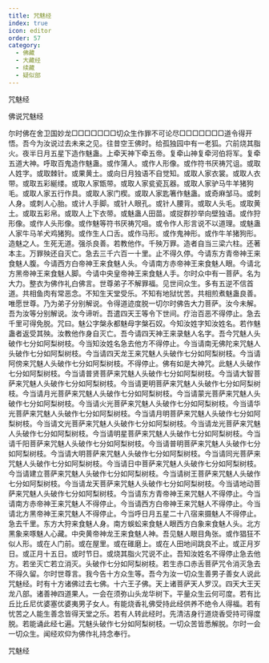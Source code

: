 ```yaml
---
title: 咒魅经
index: true
icon: editor
order: 57
category:
  - 佛藏
  - 大藏经
  - 续藏
  - 疑似部
---
```


  咒魅经  

佛说咒魅经  

尔时佛在舍卫国妙龙□□□□□□□切众生作罪不可论尽□□□□□□□道令得开悟。吾今为汝说过去未来之见。往昔空王佛时。给孤独园中有一老狐。穴前烧其脂火。夜半日月五星下造作魅蛊。上牵天神下牵五帝。复牵山神复牵河伯将军。复牵五道大神。呼取百鬼造作魅蛊。或作蒲人。或作人形像。或作符书厌祷咒诅。或取人姓字。或取棘针。或果黄土。或向日月独语不自觉知。或取人家衣裳。或取人衣带。或取五彩綖缕。或取人家甑带。或取人家瓫瓷瓦器。或取人家驴马牛羊猪狗毛。或取人家五行作具。或取人家门楔。或取人家匙箸作魅蛊。或奇麻邹马。或刺人身。或刺人心胎。或计人手脚。或针人眼孔。或针人腰背。或取人头毛。或取黄土。或取五彩帛。或取人上下衣带。或魅蛊人田苗。或捉群抄举向壁独语。或作狩形像。或作人头形像。或作魅等符书厌祷咒咀。或令作人形言说不以道理。或魅蛊人家牛马羊犬鸡猪狗。或作生人口舌。或作马形。或作鬼神形。或作牛羊猪狗形。造魅之人。生死无道。强杀良善。若教他作。千殃万罪。造者自当三梁六柱。还著本主。万罪殃还自灭亡。急去三千六百一十里。止不得久停。今请东方青帝神王来食魅人腹。今请西方白帝神王来食魅人头。今请南方赤帝神王来食魅人眼。今请北方黑帝神王来食魅人脚。今请中央皇帝神王来食魅人手。尔时众中有一菩萨。名为大力。整衣为佛作礼白佛言。世尊弟子不解罪福。见世间众生。多有五逆不信首道。共相鱼肉有常恶念。不知生天堂受乐。不知有地狱忧苦。共相煎煮魅蛊良善。唯愿世尊。乃为弟子分别解说。令得道迹度脱一切尔时佛告大力菩萨。汝今未解。吾为汝等分别解说。汝今谛听。吾遣四天王等令下世间。疗治百恶不得停止。急去千里可得免脱。咒曰。魅公字槃永都魅母字槃石奴。今知汝姓字知汝姓名。若作魅蛊者返受其殃。汝教他作身自灭亡。吾今请四天神王来录魅人名字。吾今咒魅人头破作七分如阿梨树枝。今当知汝姓名急去他方不得停止。今当请南无佛陀来咒魅人头破作七分如阿梨树枝。今当请四天龙王来咒魅人头破作七分如阿梨树枝。今当请阿傍来咒魅人头破作七分如阿梨树枝。不得停止。佛有如是大神咒。此魅人头破作七分如阿梨树枝。今当请普贤菩萨来咒魅人头破作七分如阿梨树枝。今当请大智菩萨来咒魅人头破作七分如阿梨树枝。今当请更明菩萨来咒魅人头破作七分如阿梨树枝。今当请月光菩萨来咒魅人头破作七分如阿梨树枝。今当请蒙光菩萨来咒魅人头破作七分如阿梨树枝。今当请火光菩萨来咒魅人头破作七分如阿梨树枝。今当请华光菩萨来咒魅人头破作七分如阿梨树枝。今当请月明菩萨来咒魅人头破作七分如阿梨树枝。今当请文光菩萨来咒魅人头破作七分如阿梨树枝。今当请龙光菩萨来咒魅人头破作七分如阿梨树枝。今当请明星菩萨来咒魅人头破作七分如阿梨树枝。今当请千阳菩萨来咒魅人头破作七分如阿梨树枝。今当请普明菩萨来咒魅人头破作七分如阿梨树枝。今当请大明菩萨来咒魅人头破作七分如阿梨树枝。今当请同光菩萨来咒魅人头破作七分如阿梨树枝。今当请日中菩萨来咒魅人头破作七分如阿梨树枝。今当请建立菩萨来咒魅人头破作七分如阿梨树枝。今当请树王菩萨来咒魅人头破作七分如阿梨树枝。今当请龙天菩萨来咒魅人头破作七分如阿梨树枝。今当请地动菩萨来咒魅人头破作七分如阿梨树枝。今当请东方青帝神王来咒魅人不得停止。今当请南方赤帝神王来咒魅人不得停止。今当请西方白帝神王来咒魅人不得停止。今当请北方黑帝神王来咒魅人不得停止。今当呼日月五星二十八宿来摄魅人不得停止。急去千里。东方大狩来食魅人身。南方蜈蚣来食魅人眼西方白象来食魅人头。北方黑象来啄魅人心藏。中央黄帝神龙王来食魅人神。吾见魅人眼目角张。或作猖狂不似人形。或在人门前。或在屋里。或在碓磨上。或在人田地间跳良不止。或正月岁日。或正月十五日。或时节日。或烧其脂火咒说不止。吾知汝姓名不得停止急去他方。若坐灭亡若立消灭。头破作七分如阿梨树枝。若生赤口赤舌菩萨咒令消灭急去不得久留。尔时世尊言。我今告十方众生等。吾今为汝一切众生善男子善女人说此咒魅经。时有十方诸佛过去七佛。十六王子佛。天上诸菩萨天人罗汉。四天大王天龙八部。诸善神四道果人。一会在须弥山头龙华树下。平量众生云何可度。若有比丘比丘尼优婆塞优婆夷男子女人。有能烧香礼佛受持此经供养不绝令人得福。若有忧苦之人能生善念皆得天堂之乐。若有人转此经时。先清洁身行道烧香受持可得度脱。若能诵此经七遍。咒魅头破作七分如阿梨树枝。一切众苦皆悉解脱。尔时一会一切众生。闻经欢仰为佛作礼持念奉行。  

咒魅经  
